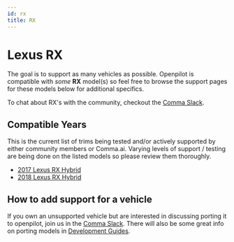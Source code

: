 ```yaml
---
id: rx
title: RX
---
```

# Lexus RX

The goal is to support as many vehicles as possible.
Openpilot is compatible with *some* **RX** model(s) so feel free to browse the support pages for these models below for additional specifics.

To chat about RX's with the community, checkout  the [Comma Slack](https://slack.comma.ai).

## Compatible Years

This is the current list of trims being tested and/or actively supported by either community members or Comma.ai.
Varying levels of support / testing are being done on the listed models so please review them thoroughly.

* [2017 Lexus RX Hybrid](/vehicles/lexus/rx/2017-lexus-rx-hybrid.html)
* [2018 Lexus RX Hybrid](/vehicles/lexus/rx/2018-lexus-rx-hybrid.html)

## How to add support for a vehicle

If you own an unsupported vehicle but are interested in discussing porting it to openpilot, join us in the [Comma Slack](https://slack.comma.ai).
There will also be some great info on porting models in [Development Guides](../../development/guides/).

